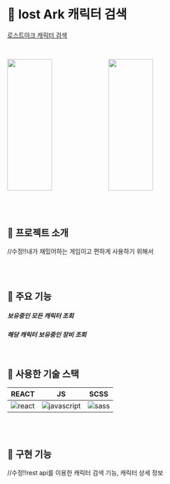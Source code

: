 # 💛 lost Ark 캐릭터 검색

[로스트아크 캐릭터 검색](http://khj0196.dothome.co.kr)

<br/>

<img src="https://user-images.githubusercontent.com/100519998/227865873-66dfd20f-2f12-4182-a03d-8bc6e6f61611.png" width ="45%" height="300px"> <img src="https://user-images.githubusercontent.com/100519998/227868077-64f0293b-43ae-4dba-b022-1c5b556c7eab.png" width ="45%" height="300px">

<br/>
<br/>


## 💙 프로젝트 소개

//수정!!내가 재밌어하는 게임이고 편하게 사용하기 위해서

<br/>
<br/>

## 🧡 주요 기능 
<h5> 보유중인 모든 캐릭터 조회 
<h5> 해당 캐릭터 보유중인 장비 조회

<br/>
<br/>
<br/>

## 💚 사용한 기술 스택
| REACT | JS | SCSS |
|:---:|:---:|:---:|
| ![react](https://user-images.githubusercontent.com/100519998/227874284-72192c04-3f8b-4ae7-94d8-de30a043166a.svg)| ![javascript](https://user-images.githubusercontent.com/100519998/227874293-094f0853-e94a-4a78-8b83-8f1012f9c4e6.svg)| ![sass](https://user-images.githubusercontent.com/100519998/227877981-7552edea-b3d7-401b-9500-468e56285567.svg) |

<br/>
<br/>
 
## 💜 구현 기능

//수정!!rest api를 이용한 캐릭터 검색 기능, 캐릭터 상세 정보
